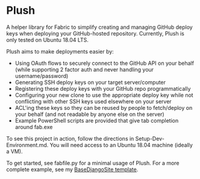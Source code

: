 Plush
==============

A helper library for Fabric to simplify creating and managing GitHub deploy keys when deploying your GitHub-hosted
repository. Currently, Plush is only tested on Ubuntu 18.04 LTS.

Plush aims to make deployments easier by:
- Using OAuth flows to securely connect to the GitHub API on your behalf
(while supporting 2 factor auth and never handling your username/password)
- Generating SSH deploy keys on your target server/computer
- Registering these deploy keys with your GitHub repo programmatically
- Configuring your new clone to use the appropriate deploy key while not conflicting with other 
SSH keys used elsewhere on your server
- ACL'ing these keys so they can be reused by people to fetch/deploy on your behalf
(and not readable by anyone else on the server)
- Example PowerShell scripts are provided that give tab completion around fab.exe

To see this project in action, follow the directions in Setup-Dev-Environment.md. You will need access to an Ubuntu 18.04 machine (ideally a VM).

To get started, see fabfile.py for a minimal usage of Plush. For a more complete example, see my [BaseDjangoSite template](https://github.com/kbarnes3/BaseDjangoSite).

